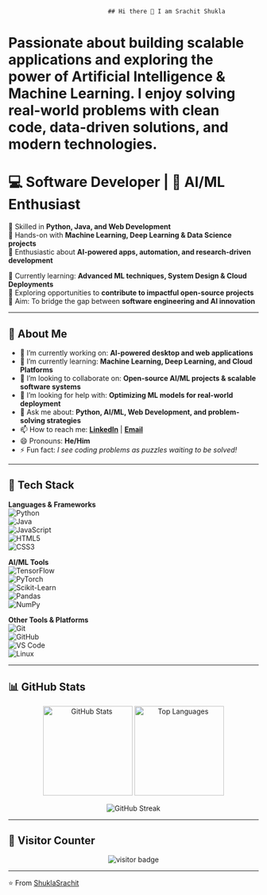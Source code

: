                                 ## Hi there 👋 I am Srachit Shukla 
# Passionate about building scalable applications and exploring the power of Artificial Intelligence & Machine Learning.  I enjoy solving real-world problems with clean code, data-driven solutions, and modern technologies.  

# 💻 Software Developer | 🤖 AI/ML Enthusiast  

🔹 Skilled in **Python, Java, and Web Development**  
🔹 Hands-on with **Machine Learning, Deep Learning & Data Science projects**  
🔹 Enthusiastic about **AI-powered apps, automation, and research-driven development**  

🌱 Currently learning: **Advanced ML techniques, System Design & Cloud Deployments**  
🚀 Exploring opportunities to **contribute to impactful open-source projects**  
📌 Aim: To bridge the gap between **software engineering and AI innovation**  

---

## 🌟 About Me

- 🔭 I’m currently working on: **AI-powered desktop and web applications**  
- 🌱 I’m currently learning: **Machine Learning, Deep Learning, and Cloud Platforms**  
- 👯 I’m looking to collaborate on: **Open-source AI/ML projects & scalable software systems**  
- 🤔 I’m looking for help with: **Optimizing ML models for real-world deployment**  
- 💬 Ask me about: **Python, AI/ML, Web Development, and problem-solving strategies**  
- 📫 How to reach me: **[LinkedIn]([https://www.linkedin.com/in/yourprofile](https://www.linkedin.com/in/srachitshukla/))** | **[Email](mailto:srachti.dev@gmail.com)**  
- 😄 Pronouns: **He/Him**  
- ⚡ Fun fact: *I see coding problems as puzzles waiting to be solved!*  

---

## 🚀 Tech Stack  

**Languages & Frameworks**  
![Python](https://img.shields.io/badge/Python-3776AB?style=for-the-badge&logo=python&logoColor=white)  
![Java](https://img.shields.io/badge/Java-007396?style=for-the-badge&logo=java&logoColor=white)  
![JavaScript](https://img.shields.io/badge/JavaScript-F7DF1E?style=for-the-badge&logo=javascript&logoColor=black)  
![HTML5](https://img.shields.io/badge/HTML5-E34F26?style=for-the-badge&logo=html5&logoColor=white)  
![CSS3](https://img.shields.io/badge/CSS3-1572B6?style=for-the-badge&logo=css3&logoColor=white)  

**AI/ML Tools**  
![TensorFlow](https://img.shields.io/badge/TensorFlow-FF6F00?style=for-the-badge&logo=tensorflow&logoColor=white)  
![PyTorch](https://img.shields.io/badge/PyTorch-EE4C2C?style=for-the-badge&logo=pytorch&logoColor=white)  
![Scikit-Learn](https://img.shields.io/badge/Scikit--Learn-F7931E?style=for-the-badge&logo=scikit-learn&logoColor=white)  
![Pandas](https://img.shields.io/badge/Pandas-150458?style=for-the-badge&logo=pandas&logoColor=white)  
![NumPy](https://img.shields.io/badge/Numpy-013243?style=for-the-badge&logo=numpy&logoColor=white)  

**Other Tools & Platforms**  
![Git](https://img.shields.io/badge/Git-F05032?style=for-the-badge&logo=git&logoColor=white)  
![GitHub](https://img.shields.io/badge/GitHub-181717?style=for-the-badge&logo=github&logoColor=white)  
![VS Code](https://img.shields.io/badge/VS%20Code-0078d7?style=for-the-badge&logo=visual-studio-code&logoColor=white)  
![Linux](https://img.shields.io/badge/Linux-FCC624?style=for-the-badge&logo=linux&logoColor=black)  

---

## 📊 GitHub Stats  

<p align="center">
  <img src="https://github-readme-stats.vercel.app/api?username=ShuklaSrachit&show_icons=true&theme=radical" alt="GitHub Stats" height="180em"/>
  <img src="https://github-readme-stats.vercel.app/api/top-langs/?username=ShuklaSrachit&layout=compact&theme=radical" alt="Top Languages" height="180em"/>
</p>

<p align="center">
  <img src="https://github-readme-streak-stats.herokuapp.com/?user=ShuklaSrachit&theme=radical" alt="GitHub Streak" />
</p>

---

## 👀 Visitor Counter  

<p align="center">
  <img src="https://komarev.com/ghpvc/?username=ShuklaSrachit&label=Profile%20Views&color=ff69b4&style=flat" alt="visitor badge"/>
</p>

---

⭐️ From [ShuklaSrachit](https://github.com/ShuklaSrachit)  

